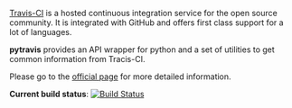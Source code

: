 [Travis-CI][o1] is a hosted continuous integration service for the open source community. It is integrated with GitHub and offers first class support 
for a lot of languages.

**pytravis** provides an API wrapper for python and a set of utilities to get common
information from Tracis-CI.

Please go to the [official page][o2] for more detailed information.

**Current build status**: [![Build Status](https://travis-ci.org/guillermo-carrasco/pytravis.png?branch=develop)](https://travis-ci.org/guillermo-carrasco/pytravis)

[o1]: https://travis-ci.org
[o2]: http://guillermo-carrasco.github.com/pytravis/
